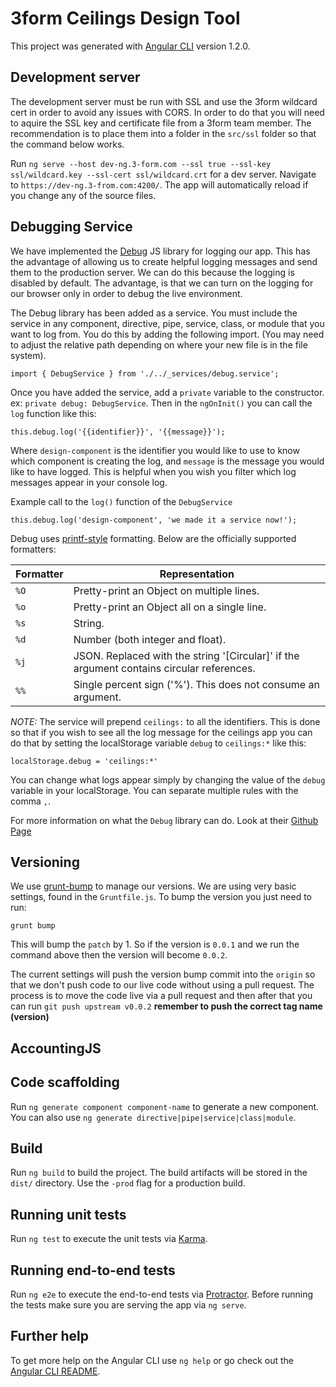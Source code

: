 # 3form Ceilings Design Tool

This project was generated with [Angular CLI](https://github.com/angular/angular-cli) version 1.2.0.

## Development server

The development server must be run with SSL and use the 3form wildcard cert in order to avoid any issues with CORS. In order to do that you will need to aquire the SSL key and certificate file from a 3form team member. The recommendation is to place them into a folder in the `src/ssl` folder so that the command below works.

Run `ng serve --host dev-ng.3-form.com --ssl true --ssl-key ssl/wildcard.key --ssl-cert ssl/wildcard.crt` for a dev server. Navigate to `https://dev-ng.3-from.com:4200/`. The app will automatically reload if you change any of the source files.

## Debugging Service
We have implemented the [Debug](https://github.com/visionmedia/debug) JS library for logging our app. This has the advantage of allowing us to create helpful logging messages and send them to the production server. We can do this because the logging is disabled by default. The advantage, is that we can turn on the logging for our browser only in order to debug the live environment.

The Debug library has been added as a service. You must include the service in any component, directive, pipe, service, class, or module that you want to log from. You do this by adding the following import. (You may need to adjust the relative path depending on where your new file is in the file system).
```
import { DebugService } from './../_services/debug.service';
```
Once you have added the service, add a `private` variable to the constructor. ex: `private debug: DebugService`. Then in the `ngOnInit()` you can call the `log` function like this:
```
this.debug.log('{{identifier}}', '{{message}}');
```
Where `design-component` is the identifier you would like to use to know which component is creating the log, and `message` is the message you would like to have logged. This is helpful when you wish you filter which log messages appear in your console log.

Example call to the `log()` function of the `DebugService`
```
this.debug.log('design-component', 'we made it a service now!');
```

Debug uses [printf-style](https://wikipedia.org/wiki/Printf_format_string) formatting. Below are the officially supported formatters:

| Formatter | Representation |
|-----------|----------------|
| `%O`      | Pretty-print an Object on multiple lines. |
| `%o`      | Pretty-print an Object all on a single line. |
| `%s`      | String. |
| `%d`      | Number (both integer and float). |
| `%j`      | JSON. Replaced with the string '[Circular]' if the argument contains circular references. |
| `%%`      | Single percent sign ('%'). This does not consume an argument. |

_*NOTE:*_ The service will prepend `ceilings:` to all the identifiers. This is done so that if you wish to see all the log message for the ceilings app you can do that by setting the localStorage variable `debug` to `ceilings:*` like this:
```
localStorage.debug = 'ceilings:*'
```

You can change what logs appear simply by changing the value of the `debug` variable in your localStorage. You can separate multiple rules with the comma `,`.

For more information on what the `Debug` library can do. Look at their [Github Page](https://github.com/visionmedia/debug)

## Versioning
We use [grunt-bump](https://github.com/vojtajina/grunt-bump) to manage our versions. We are using very basic settings, found in the `Gruntfile.js`. To bump the version you just need to run:
```
grunt bump
```
This will bump the `patch` by 1. So if the version is `0.0.1` and we run the command above then the version will become `0.0.2`.

The current settings will push the version bump commit into the `origin` so that we don't push code to our live code without using a pull request. The process is to move the code live via a pull request and then after that you can run `git push upstream v0.0.2` **remember to push the correct tag name (version)**

## AccountingJS


## Code scaffolding

Run `ng generate component component-name` to generate a new component. You can also use `ng generate directive|pipe|service|class|module`.

## Build

Run `ng build` to build the project. The build artifacts will be stored in the `dist/` directory. Use the `-prod` flag for a production build.

## Running unit tests

Run `ng test` to execute the unit tests via [Karma](https://karma-runner.github.io).

## Running end-to-end tests

Run `ng e2e` to execute the end-to-end tests via [Protractor](http://www.protractortest.org/).
Before running the tests make sure you are serving the app via `ng serve`.

## Further help

To get more help on the Angular CLI use `ng help` or go check out the [Angular CLI README](https://github.com/angular/angular-cli/blob/master/README.md).
